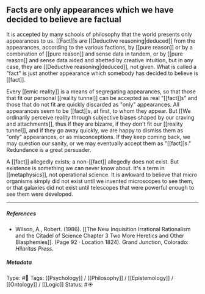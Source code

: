 
## Facts are only appearances which we have decided to believe are factual 

It is accepted by many schools of philosophy that the world presents only appearances to us. [[Fact]]s are [[Deductive reasoning|deduced]] from the appearances, according to the various factions, by [[pure reason]] or by a combination of [[pure reason]] and sense data in tandem, or by [[pure reason]] and sense data aided and abetted by creative intuition, but in any case, they are [[Deductive reasoning|deduced]], not given. What is called a "fact" is just another appearance which somebody has decided to believe is [[fact]].

Every [[emic reality]] is a means of segregating appearances, so that those that fit our personal [[reality tunnel]] can be accepted as real "[[fact]]s" and those that do not fit are quickly discarded as "only" appearances. All appearances seem to be [[fact]]s, at first, to whom they appear. But [[We ordinarily perceive reality through subjective biases shaped by our craving and attachments]], thus If they are bizarre, if they don't fit our [[reality tunnel]], and if they go away quickly, we are happy to dismiss them as "only" appearances, or as misconceptions. If they keep coming back, we may question our sanity, or we may eventually accept them as "[[fact]]s." Redundance is a great persuader. 

A [[fact]] allegedly exists; a non-[[fact]] allegedly does not exist. But existence is something we can never know about. It's a term in [[metaphysics]], not operational science. It is awkward to believe that micro organisms simply did not exist until we invented microscopes to see them, or that galaxies did not exist until telescopes that were powerful enough to see them were developed. 

___

##### References

- Wilson, A., Robert. (1986). [[The New Inquisition Irrational Rationalism and the Citadel of Science Chapter 3 Two More Heretics and Other Blasphemies]]. (Page 92 · Location 1824). Grand Junction, Colorado: _Hilaritas Press_.

##### Metadata

Type: #🔴 
Tags: [[Psychology]] / [[Philosophy]] / [[Epistemology]] / [[Ontology]] / [[Logic]] 
Status: #☀️ 